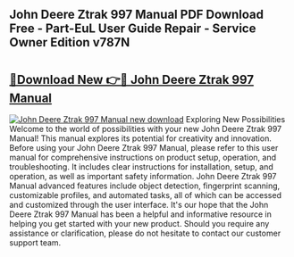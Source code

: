 ## John Deere Ztrak 997 Manual PDF Download Free - Part-EuL User Guide Repair - Service Owner Edition v787N

# <h2><a href="http://bc91223.oget.top/?id=John+Deere+Ztrak+997+Manual">🔗Download New 👉🔴 John Deere Ztrak 997 Manual</a></h2>

[![John Deere Ztrak 997 Manual new download](https://i.imgur.com/5g1atiW.png)](http://bc91223.oget.top/?id=John+Deere+Ztrak+997+Manual)
Exploring New Possibilities Welcome to the world of possibilities with your new John Deere Ztrak 997 Manual! This manual explores its potential for creativity and innovation. Before using your John Deere Ztrak 997 Manual, please refer to this user manual for comprehensive instructions on product setup, operation, and troubleshooting. It includes clear instructions for installation, setup, and operation, as well as important safety information. John Deere Ztrak 997 Manual advanced features include object detection, fingerprint scanning, customizable profiles, and automated tasks, all of which can be accessed and customized through the user interface. It's our hope that the John Deere Ztrak 997 Manual has been a helpful and informative resource in helping you get started with your new product. Should you require any assistance or clarification, please do not hesitate to contact our customer support team.
